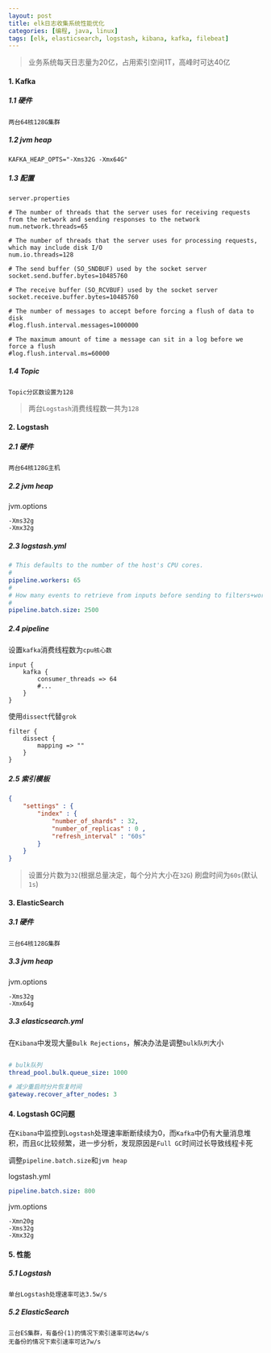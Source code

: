 ```yaml
---
layout: post
title: elk日志收集系统性能优化
categories: [编程, java, linux]
tags: [elk, elasticsearch, logstash, kibana, kafka, filebeat]
---
```



> 业务系统每天日志量为20亿，占用索引空间1T，高峰时可达40亿

#### 1. Kafka

##### 1.1 硬件

```
两台64核128G集群
```
##### 1.2 jvm heap

```
KAFKA_HEAP_OPTS="-Xms32G -Xmx64G"
```

##### 1.3 配置

`server.properties`
```
# The number of threads that the server uses for receiving requests from the network and sending responses to the network
num.network.threads=65

# The number of threads that the server uses for processing requests, which may include disk I/O
num.io.threads=128

# The send buffer (SO_SNDBUF) used by the socket server
socket.send.buffer.bytes=10485760

# The receive buffer (SO_RCVBUF) used by the socket server
socket.receive.buffer.bytes=10485760

# The number of messages to accept before forcing a flush of data to disk
#log.flush.interval.messages=1000000

# The maximum amount of time a message can sit in a log before we force a flush
#log.flush.interval.ms=60000
```

##### 1.4 Topic

```
Topic分区数设置为128
```

> 两台`Logstash`消费线程数一共为`128`

#### 2. Logstash

##### 2.1 硬件
```
两台64核128G主机
```

##### 2.2 jvm heap

jvm.options
```
-Xms32g
-Xmx32g
```

##### 2.3 logstash.yml

```yaml
# This defaults to the number of the host's CPU cores.
#
pipeline.workers: 65
#
# How many events to retrieve from inputs before sending to filters+workers
#
pipeline.batch.size: 2500
```

##### 2.4 pipeline

设置`kafka`消费线程数为`cpu核心数`

```
input {
    kafka {
        consumer_threads => 64
        #...
    }
}
```

使用`dissect`代替`grok`

```
filter {
    dissect {
        mapping => ""
    }
}
```

##### 2.5 索引模板

```json
{
    "settings" : {
        "index" : {
            "number_of_shards" : 32,
            "number_of_replicas" : 0 ,
            "refresh_interval" : "60s"
        }
    }
}
```

> 设置分片数为`32`(根据总量决定，每个分片大小在`32G`)
> 刷盘时间为`60s`(默认`1s`)

#### 3. ElasticSearch

##### 3.1 硬件

```
三台64核128G集群
```

##### 3.3 jvm heap

jvm.options
```
-Xms32g
-Xmx64g
```

##### 3.3 elasticsearch.yml

在`Kibana`中发现大量`Bulk Rejections`，解决办法是调整`bulk队列`大小

```yaml

# bulk队列
thread_pool.bulk.queue_size: 1000

# 减少重启时分片恢复时间
gateway.recover_after_nodes: 3
```

#### 4. Logstash GC问题

在`Kibana`中监控到`Logstash`处理速率断断续续为0，而`Kafka`中仍有大量消息堆积，而且`GC`比较频繁，进一步分析，发现原因是`Full GC`时间过长导致线程卡死

调整`pipeline.batch.size`和`jvm heap`

logstash.yml
```yaml
pipeline.batch.size: 800
```

jvm.options
```
-Xmn20g
-Xms32g
-Xmx32g
```

#### 5. 性能

##### 5.1 Logstash
```
单台Logstash处理速率可达3.5w/s
```

##### 5.2 ElasticSearch
```
三台ES集群，有备份(1)的情况下索引速率可达4w/s
无备份的情况下索引速率可达7w/s
```
